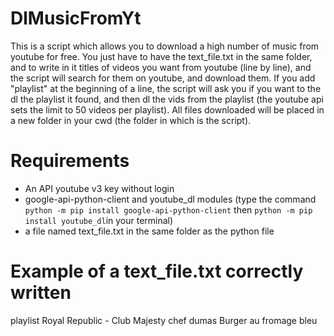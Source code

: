 # DlMusicFromYt
This is a script which allows you to download a high number of music from youtube for free.
You just have to have the text_file.txt in the same folder, and to write in it titles of videos you want from youtube (line by line), and the script will search for them on youtube, and download them.
If you add "playlist" at the beginning of a line, the script will ask you if you want to the dl the playlist it found, and then dl the vids from the playlist (the youtube api sets the limit to 50 videos per playlist).
All files downloaded will be placed in a new folder in your cwd (the folder in which is the script).

# Requirements
* An API youtube v3 key without login
* google-api-python-client and youtube_dl modules (type the command ``python -m pip install google-api-python-client`` then ``python -m pip install youtube_dl``in your terminal)
* a file named  text_file.txt in the same folder as the python file

# Example of a text_file.txt correctly written

playlist Royal Republic - Club Majesty
chef dumas Burger au fromage bleu
